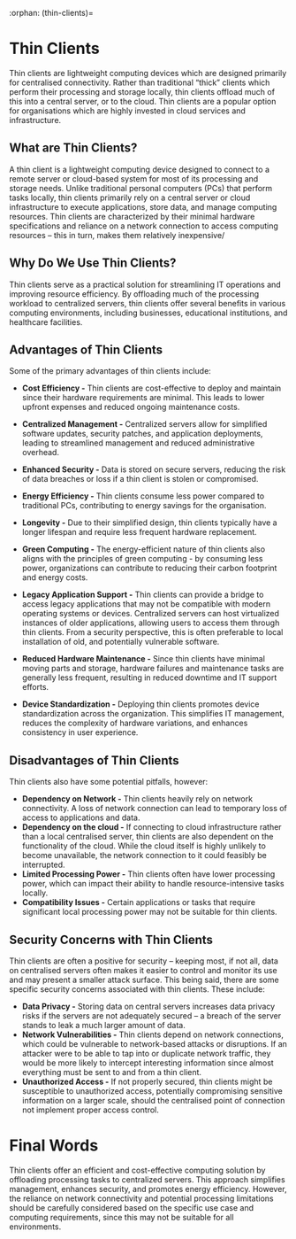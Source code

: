 :orphan:
(thin-clients)=

# Thin Clients

Thin clients are lightweight computing devices which are designed primarily for centralised connectivity. Rather than traditional “thick” clients which perform their processing and storage locally, thin clients offload much of this into a central server, or to the cloud. Thin clients are a popular option for organisations which are highly invested in cloud services and infrastructure. 

 

## What are Thin Clients? 

A thin client is a lightweight computing device designed to connect to a remote server or cloud-based system for most of its processing and storage needs. Unlike traditional personal computers (PCs) that perform tasks locally, thin clients primarily rely on a central server or cloud infrastructure to execute applications, store data, and manage computing resources. Thin clients are characterized by their minimal hardware specifications and reliance on a network connection to access computing resources – this in turn, makes them relatively inexpensive/ 

 

## Why Do We Use Thin Clients?

Thin clients serve as a practical solution for streamlining IT operations and improving resource efficiency. By offloading much of the processing workload to centralized servers, thin clients offer several benefits in various computing environments, including businesses, educational institutions, and healthcare facilities.

 

## Advantages of Thin Clients

Some of the primary advantages of thin clients include:  

- **Cost Efficiency -** Thin clients are cost-effective to deploy and maintain since their hardware requirements are minimal. This leads to lower upfront expenses and reduced ongoing maintenance costs.

- **Centralized Management -** Centralized servers allow for simplified software updates, security patches, and application deployments, leading to streamlined management and reduced administrative overhead.

- **Enhanced Security -** Data is stored on secure servers, reducing the risk of data breaches or loss if a thin client is stolen or compromised.

- **Energy Efficiency -** Thin clients consume less power compared to traditional PCs, contributing to energy savings for the organisation. 

- **Longevity -** Due to their simplified design, thin clients typically have a longer lifespan and require less frequent hardware replacement.

- **Green Computing -** The energy-efficient nature of thin clients also aligns with the principles of green computing - by consuming less power, organizations can contribute to reducing their carbon footprint and energy costs.

- **Legacy Application Support -** Thin clients can provide a bridge to access legacy applications that may not be compatible with modern operating systems or devices. Centralized servers can host virtualized instances of older applications, allowing users to access them through thin clients. From a security perspective, this is often preferable to local installation of old, and potentially vulnerable software. 

- **Reduced Hardware Maintenance -** Since thin clients have minimal moving parts and storage, hardware failures and maintenance tasks are generally less frequent, resulting in reduced downtime and IT support efforts.

- **Device Standardization -** Deploying thin clients promotes device standardization across the organization. This simplifies IT management, reduces the complexity of hardware variations, and enhances consistency in user experience.

  

## Disadvantages of Thin Clients 

Thin clients also have some potential pitfalls, however:  

- **Dependency on Network -** Thin clients heavily rely on network connectivity. A loss of network connection can lead to temporary loss of access to applications and data. 
- **Dependency on the cloud -** If connecting to cloud infrastructure rather than a local centralised server, thin clients are also dependent on the functionality of the cloud. While the cloud itself is highly unlikely to become unavailable, the network connection to it could feasibly be interrupted. 
- **Limited Processing Power -** Thin clients often have lower processing power, which can impact their ability to handle resource-intensive tasks locally.
- **Compatibility Issues -** Certain applications or tasks that require significant local processing power may not be suitable for thin clients.



## Security Concerns with Thin Clients

Thin clients are often a positive for security – keeping most, if not all, data on centralised servers often makes it easier to control and monitor its use and may present a smaller attack surface. This being said, there are some specific security concerns associated with thin clients. These include:  

- **Data Privacy -** Storing data on central servers increases data privacy risks if the servers are not adequately secured – a breach of the server stands to leak a much larger amount of data. 
- **Network Vulnerabilities -** Thin clients depend on network connections, which could be vulnerable to network-based attacks or disruptions. If an attacker were to be able to tap into or duplicate network traffic, they would be more likely to intercept interesting information since almost everything must be sent to and from a thin client. 
- **Unauthorized Access -** If not properly secured, thin clients might be susceptible to unauthorized access, potentially compromising sensitive information on a larger scale, should the centralised point of connection not implement proper access control. 

# Final Words

Thin clients offer an efficient and cost-effective computing solution by offloading processing tasks to centralized servers. This approach simplifies management, enhances security, and promotes energy efficiency. However, the reliance on network connectivity and potential processing limitations should be carefully considered based on the specific use case and computing requirements, since this may not be suitable for all environments. 

 
